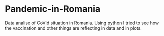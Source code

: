 # Pandemic-in-Romania
Data analise of CoVid situation in Romania.
Using python I tried to see how the vaccination and other things are reflecting  in data and in plots.
